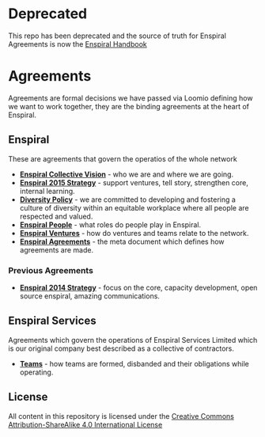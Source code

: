 Deprecated
==========

This repo has been deprecated and the source of truth for Enspiral Agreements is now the [Enspiral Handbook](https://enspiral.gitbooks.io/enspiral-handbook/content/agreements.html)

Agreements
==========
Agreements are formal decisions we have passed via Loomio defining how we want to work together, they are the binding agreements at the heart of Enspiral.

## Enspiral
These are agreements that govern the operatios of the whole network

* [**Enspiral Collective Vision**](https://github.com/enspiral/agreements/tree/master/agreements/vision.md) - who we are and where we are going.
* [**Enspiral 2015 Strategy**](https://github.com/enspiral/agreements/tree/master/agreements/2015-strategy.md) - support ventures, tell story, strengthen core, internal learning.
* [**Diversity Policy**](https://github.com/enspiral/agreements/tree/master/agreements/diversity.md) - we are committed to developing and fostering a culture of diversity within an equitable workplace where all people are respected and valued.
* [**Enspiral People**](https://github.com/enspiral/agreements/tree/master/agreements/people.md) - what roles do people play in Enspiral.
* [**Enspiral Ventures**](https://github.com/enspiral/agreements/tree/master/agreements/ventures.md) - how do ventures and teams relate to the network.
* [**Enspiral Agreements**](https://github.com/enspiral/agreements/tree/master/agreements/agreements.md) - the meta document which defines how agreements are made.

### Previous Agreements

* [**Enspiral 2014 Strategy**](https://github.com/enspiral/agreements/tree/master/agreements/2014-strategy.md) - focus on the core, capacity development, open source enspiral, amazing communications.

## Enspiral Services 
Agreements which govern the operations of Enspiral Services Limited which is our original company best described as a collective of contractors.

* [**Teams**](https://github.com/enspiral/agreements/tree/master/agreements/services/teams.md) - how teams are formed, disbanded and their obligations while operating.



## License

All content in this repository is licensed under the [Creative Commons Attribution-ShareAlike 4.0 International License](https://github.com/enspiral/agreements/tree/master/LICENSE.md)
